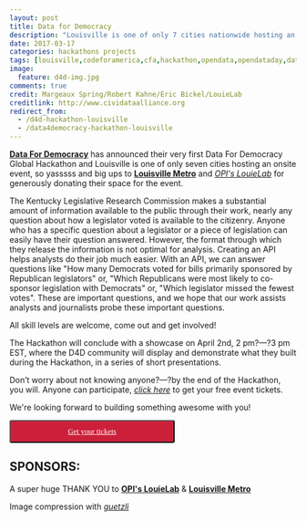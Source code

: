 ```yaml
---
layout: post
title: Data for Democracy
description: "Louisville is one of only 7 cities nationwide hosting an onsite event in conjunction with Data for Democracy's global hackathon, Mar 31- Apr 1 at LouieLab. Hacakathon attendees will be developing an API which will help improve analysis of the legislative process in Kentucky."
date: 2017-03-17
categories: hackathons projects
tags: [louisville,codeforamerica,cfa,hackathon,opendata,opendataday,data4democracy,2017,legislation,Kentucky]
image:
  feature: d4d-img.jpg
comments: true
credit: Margeaux Spring/Robert Kahne/Eric Bickel/LouieLab
creditlink: http://www.cividataalliance.org
redirect_from:
  - /d4d-hackathon-louisville
  - /data4democracy-hackathon-louisville
---
```


[__Data For Democracy__](http://datafordemocracy.org/) has announced their very first Data For Democracy Global Hackathon and Louisville is one of only seven cities hosting an onsite event, so yasssss and big ups to [__Louisville Metro__](http://data.louisvilleky.gov/) and [_OPI's LouieLab_](https://louisvilleky.gov/government/performance-improvement-innovation) for generously donating their space for the event.

The Kentucky Legislative Research Commission makes a substantial amount of information available to the public through their work, nearly any question about how a legislator voted is available to the citizenry.  Anyone who has a specific question about a legislator or a piece of legislation can easily have their question answered.  However, the format through which they release the information is not optimal for analysis.  Creating an API helps analysts do their job much easier.  With an API, we can answer questions like "How many Democrats voted for bills primarily sponsored by Republican legislators" or, "Which Republicans were most likely to co-sponsor legislation with Democrats" or, "Which legislator missed the fewest votes".  These are important questions, and we hope that our work assists analysts and journalists probe these important questions.

All skill levels are welcome, come out and get involved!

The Hackathon will conclude with a showcase on April 2nd, 2 pm?—?3 pm EST, where the D4D community will display and demonstrate what they built during the Hackathon, in a series of short presentations.

Don’t worry about not knowing anyone?—?by the end of the Hackathon, you will. Anyone can participate, [_click here_](https://www.eventbrite.com/e/data-for-democracy-louisville-hack-a-thon-tickets-33048900150) to get your free event tickets.

We're looking forward to building something awesome with you!

<button class="button" target="_blank" style="color: #ffffff;border-radius: 3px; background: #cc203a; padding: 10px; font-family: verdana; width: 290px; text-align:center;" alt="Register Here!" title="hackathon tickets"><a style="color: #ffffff" href="https://www.eventbrite.com/e/data-for-democracy-louisville-hack-a-thon-tickets-33048900150">Get your tickets</a></button>

## SPONSORS:
A super huge THANK YOU to [__OPI's LouieLab__](https://louisvilleky.gov/government/performance-improvement-innovation) & [__Louisville Metro__](http://data.louisvilleky.gov/)

Image compression with [_guetzli_](https://github.com/google/guetzli)
